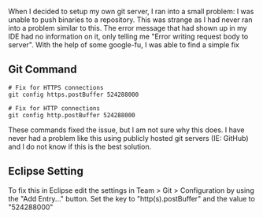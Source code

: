 When I decided to setup my own git server, I ran into a small problem: I was unable to push binaries to a repository. This was strange as I had never ran into a problem similar to this. The error message that had shown up in my IDE had no information on it, only telling me "Error writing request body to server". With the help of some google-fu, I was able to find a simple fix


Git Command
--

```
# Fix for HTTPS connections
git config https.postBuffer 524288000 

# Fix for HTTP connections
git config http.postBuffer 524288000
```

These commands fixed the issue, but I am not sure why this does. I have never had a problem like this using publicly hosted git servers (IE: GitHub) and I do not know if this is the best solution.

Eclipse Setting
--

To fix this in Eclipse edit the settings in Team > Git > Configuration by using the "Add Entry..." button. Set the key to "http(s).postBuffer" and the value to "524288000"
